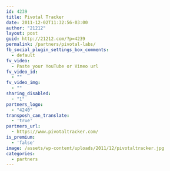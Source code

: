 ```yaml
---
id: 4239
title: Pivotal Tracker
date: 2011-12-02T11:32:56-03:00
author: "21212"
layout: post
guid: http://21212.com/?p=4239
permalink: /partners/pivotal-labs/
fb_social_plugin_settings_box_comments:
  - default
fv_video:
  - Paste your YouTube or Vimeo url
fv_video_id:
  - ""
fv_video_img:
  - ""
sharing_disabled:
  - "1"
partners_logo:
  - "4240"
transposh_can_translate:
  - 'true'
partners_url:
  - https://www.pivotaltracker.com/
is_premium:
  - 'false'
image: /assets/wp-content/uploads/2011/12/pivotaltracker.jpg
categories:
  - partners
---
```

